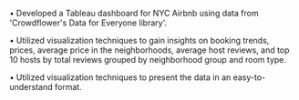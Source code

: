 • Developed a Tableau dashboard for NYC Airbnb using data from 'Crowdflower's Data for Everyone library'.

• Utilized visualization techniques to gain insights on booking trends, prices, average price in the neighborhoods, average host reviews, and top 10 hosts by total reviews grouped by neighborhood group and room type.

• Utilized visualization techniques to present the data in an easy-to-understand format.
